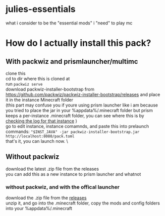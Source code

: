 # julies-essentials
what i consider to be the "essential  mods" i "need" to play mc


# How do I actually install this pack?

## With packwiz and prismlauncher/multimc
clone this \
cd to dir where this is cloned at \
run `packwiz serve` \
download packwiz-installer-bootstrap from https://github.com/packwiz/packwiz-installer-bootstrap/releases and place it in the instance Minecraft folder \
(this part may confuse you if youre using prism launcher like i am because you tried to place the jar in your %appdata%/.minecraft folder but prism keeps a per-instance .minecraft folder, you can see where this is by [checking the log for that instance](https://files.catbox.moe/rymwss.png) )  \
go to edit instance, instance comamnds, and paste this into prelaunch commands: `"$INST_JAVA" -jar packwiz-installer-bootstrap.jar  http://localhost:8080/pack.toml`  \
that's it, you can launch now.  \

## Without packwiz

download the latest .zip file from the releases  
you can add this as a new instance to prism launcher and whatnot  

### without packwiz, and with the offical launcher  
download the .zip file from the [releases](https://github.com/zoey-on-github/julies-essentials/releases/)  
unzip it, and go into the .minecraft folder, copy the mods and config folders into your %appdata%/.minecraft  
